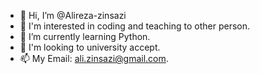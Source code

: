 - 👋 Hi, I’m @Alireza-zinsazi
- 👀 I'm interested in coding and teaching to other person.
- 🌱 I’m currently learning Python.
- 💞️ I'm looking to university accept.
- 📫 My Email: ali.zinsazi@gmail.com.

<!---
Alireza-zinsazi/Alireza-zinsazi is a ✨ special ✨ repository because its `README.md` (this file) appears on your GitHub profile.
You can click the Preview link to take a look at your changes.
--->
